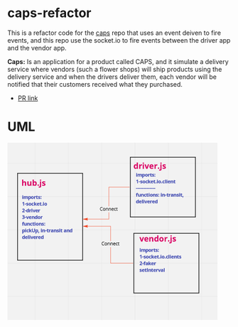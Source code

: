 # caps-refactor

This is a refactor code for the [caps](https://github.com/salammustafa728/caps) repo that uses an event deiven to fire events, and this repo use the socket.io to fire events between the driver app and the vendor app.

**Caps:** Is an application for a product called CAPS, and it simulate a delivery service where vendors (such a flower shops) will ship products using the delivery service and when the drivers deliver them, each vendor will be notified that their customers received what they purchased.

* [PR link](https://github.com/salammustafa728/caps-refactor/pull/1)


# UML 

![uml](./images/UML-Socket.io.png)
